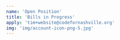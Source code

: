 ```yaml
---
name: 'Open Position'
title: 'Bills in Progress'
apply: 'tim+website@codefornashville.org'
img: 'img/account-icon-png-5.jpg'
---
```

